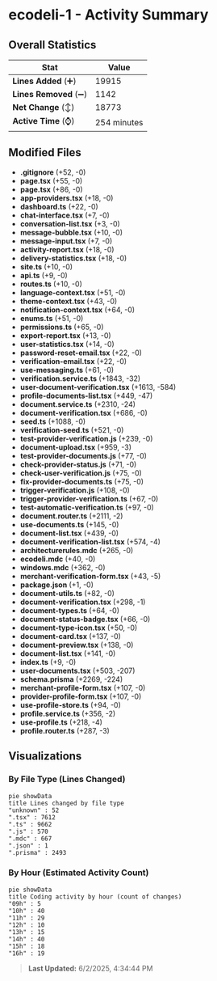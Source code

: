 # ecodeli-1 - Activity Summary 

## Overall Statistics

| Stat                   | Value                                                             |
| ---------------------- | ----------------------------------------------------------------- |
| **Lines Added** (➕)   | 19915                                          |
| **Lines Removed** (➖) | 1142                                        |
| **Net Change** (↕)    | 18773                |
| **Active Time** (⌚)   | 254 minutes |


## Modified Files
- **.gitignore** (+52, -0)
- **page.tsx** (+55, -0)
- **page.tsx** (+86, -0)
- **app-providers.tsx** (+18, -0)
- **dashboard.ts** (+22, -0)
- **chat-interface.tsx** (+7, -0)
- **conversation-list.tsx** (+3, -0)
- **message-bubble.tsx** (+10, -0)
- **message-input.tsx** (+7, -0)
- **activity-report.tsx** (+18, -0)
- **delivery-statistics.tsx** (+18, -0)
- **site.ts** (+10, -0)
- **api.ts** (+9, -0)
- **routes.ts** (+10, -0)
- **language-context.tsx** (+51, -0)
- **theme-context.tsx** (+43, -0)
- **notification-context.tsx** (+64, -0)
- **enums.ts** (+51, -0)
- **permissions.ts** (+65, -0)
- **export-report.tsx** (+13, -0)
- **user-statistics.tsx** (+14, -0)
- **password-reset-email.tsx** (+22, -0)
- **verification-email.tsx** (+22, -0)
- **use-messaging.ts** (+61, -0)
- **verification.service.ts** (+1843, -32)
- **user-document-verification.tsx** (+1613, -584)
- **profile-documents-list.tsx** (+449, -47)
- **document.service.ts** (+2310, -24)
- **document-verification.tsx** (+686, -0)
- **seed.ts** (+1088, -0)
- **verification-seed.ts** (+521, -0)
- **test-provider-verification.js** (+239, -0)
- **document-upload.tsx** (+959, -3)
- **test-provider-documents.js** (+77, -0)
- **check-provider-status.js** (+71, -0)
- **check-user-verification.js** (+75, -0)
- **fix-provider-documents.ts** (+75, -0)
- **trigger-verification.js** (+108, -0)
- **trigger-provider-verification.ts** (+67, -0)
- **test-automatic-verification.ts** (+97, -0)
- **document.router.ts** (+2111, -2)
- **use-documents.ts** (+145, -0)
- **document-list.tsx** (+439, -0)
- **document-verification-list.tsx** (+574, -4)
- **architecturerules.mdc** (+265, -0)
- **ecodeli.mdc** (+40, -0)
- **windows.mdc** (+362, -0)
- **merchant-verification-form.tsx** (+43, -5)
- **package.json** (+1, -0)
- **document-utils.ts** (+82, -0)
- **document-verification.tsx** (+298, -1)
- **document-types.ts** (+64, -0)
- **document-status-badge.tsx** (+66, -0)
- **document-type-icon.tsx** (+50, -0)
- **document-card.tsx** (+137, -0)
- **document-preview.tsx** (+138, -0)
- **document-list.tsx** (+141, -0)
- **index.ts** (+9, -0)
- **user-documents.tsx** (+503, -207)
- **schema.prisma** (+2269, -224)
- **merchant-profile-form.tsx** (+107, -0)
- **provider-profile-form.tsx** (+107, -0)
- **use-profile-store.ts** (+94, -0)
- **profile.service.ts** (+356, -2)
- **use-profile.ts** (+218, -4)
- **profile.router.ts** (+287, -3)

## Visualizations

### By File Type (Lines Changed)

```mermaid
pie showData
title Lines changed by file type
"unknown" : 52
".tsx" : 7612
".ts" : 9662
".js" : 570
".mdc" : 667
".json" : 1
".prisma" : 2493
```

### By Hour (Estimated Activity Count)

```mermaid
pie showData
title Coding activity by hour (count of changes)
"09h" : 5
"10h" : 40
"11h" : 29
"12h" : 10
"13h" : 15
"14h" : 40
"15h" : 18
"16h" : 19
```


> **Last Updated:** 6/2/2025, 4:34:44 PM